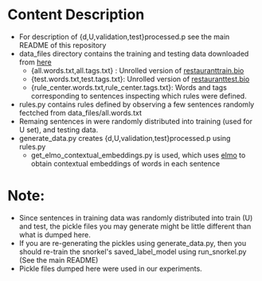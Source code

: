 # Content Description

* For description of {d,U,validation,test}processed.p see the main README of this repository
* data_files directory contains the training and testing data downloaded from [here](https://groups.csail.mit.edu/sls/downloads/restaurant)
	- {all.words.txt,all.tags.txt} : Unrolled version of [restauranttrain.bio](https://groups.csail.mit.edu/sls/downloads/restaurant/restauranttrain.bio)
	- {test.words.txt,test.tags.txt}: Unrolled version of [restauranttest.bio](https://groups.csail.mit.edu/sls/downloads/restaurant/restauranttest.bio)
	- {rule_center.words.txt,rule_center.tags.txt}: Words and tags corresponding to sentences inspecting which rules were defined.
* rules.py contains rules defined by observing a few sentences randomly fectched from data_files/all.words.txt
* Remaing sentences in  were randomly distributed into training (used for U set), and testing data.
* generate_data.py creates {d,U,validation,test}processed.p using rules.py
	- get_elmo_contextual_embeddings.py is used, which uses [elmo](https://tfhub.dev/google/elmo/) to obtain contextual embeddings of words in each sentence

# Note:
* Since sentences in training data was randomly distributed into train (U) and test, the pickle files you may generate might be little different than what is dumped here.
* If you are re-generating the pickles using generate_data.py, then you should re-train the snorkel's saved_label_model using run_snorkel.py (See the main README)
* Pickle files dumped here were used in our experiments.

